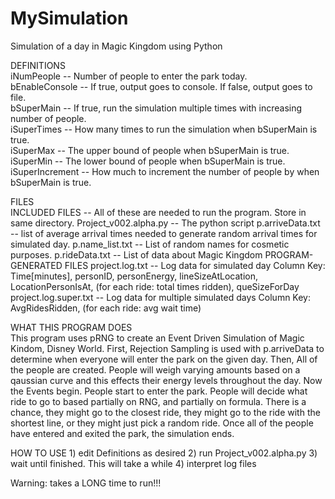 # MySimulation
Simulation of a day in Magic Kingdom using Python

DEFINITIONS   
	iNumPeople -- Number of people to enter the park today.   
	bEnableConsole -- If true, output goes to console. If false, output goes to file.   
	bSuperMain -- If true, run the simulation multiple times with increasing number of people.    
	iSuperTimes -- How many times to run the simulation when bSuperMain is true.    
	iSuperMax -- The upper bound of people when bSuperMain is true.   
	iSuperMin -- The lower bound of people when bSuperMain is true.   
	iSuperIncrement -- How much to increment the number of people by when bSuperMain is true.   

FILES   
INCLUDED FILES -- All of these are needed to run the program. Store in same directory.
	Project_v002.alpha.py -- The python script
	p.arriveData.txt -- list of average arrival times needed to generate random arrival times for simulated day.
	p.name_list.txt -- List of random names for cosmetic purposes.
	p.rideData.txt -- List of data about Magic Kingdom
PROGRAM-GENERATED FILES
	project.log.txt -- Log data for simulated day
		Column Key:
			Time[minutes], personID, personEnergy, lineSizeAtLocation, LocationPersonIsAt, (for each ride: total times ridden), queSizeForDay
	project.log.super.txt -- Log data for multiple simulated days
		Column Key:
			AvgRidesRidden, (for each ride: avg wait time)

WHAT THIS PROGRAM DOES    
This program uses pRNG to create an Event Driven Simulation of Magic Kindom, Disney World.
First, Rejection Sampling is used with p.arriveData to determine when everyone will enter the park on the given day.
Then, All of the people are created.  People will weigh varying amounts based on a qaussian curve and this effects their energy levels throughout the day.
Now the Events begin. People start to enter the park.
People will decide what ride to go to based partially on RNG, and partially on formula. There is a chance, they might go to the closest ride, they might go to the ride with the shortest line, or they might just pick a random ride.
Once all of the people have entered and exited the park, the simulation ends.

HOW TO USE
	1)  edit Definitions as desired
	2)  run Project_v002.alpha.py
	3)  wait until finished.  This will take a while
	4)  interpret log files

Warning: takes a LONG time to run!!!
